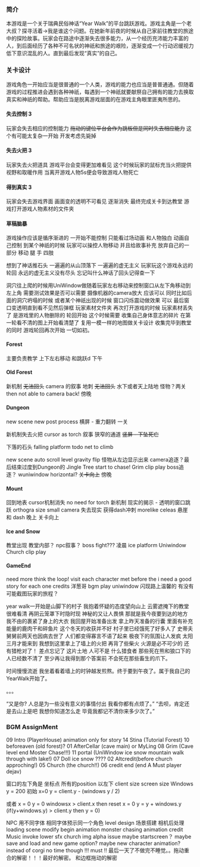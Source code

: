 
### 简介
本游戏是一个关于瑞典民俗神话“Year 
Walk”的平台跳跃游戏。游戏主角是一个老大叔？探寻活着->我是谁这个问题。在她新年前夜的时候从自己家前往教堂的旅途中的探险故事。玩家会在路途中逐渐失去很多能力，从一个经历充沛能力丰富的人，到后面经历了各种不可名状的神祇和旅途的艰险，逐渐变成一个行动迟缓视力低下意识混乱的人。直到最后发现“真实”的自己。
### 关卡设计
游戏角色一开始应当是很普通的一个人类，游戏的能力也应当是普普通通。但随着游戏的过程推进会遇到各种神祇，每遇到一个神祇就要献祭自己拥有的能力去换取真实和神祇的帮助。帮助应当是脱离游戏层面的在游戏主角眼里匪夷所思的。

#### 失去控制 3

玩家会失去相应的控制能力 ~~拖动的键位平台会作为跳板但是同时失去相应能力~~ 这个有可能太复杂一开始 开发考虑先毙掉

#### 失去火把 3
玩家失去火把道具 游戏平台会变得更加难看见 这个时候玩家的鼠标充当火把提供视野和取暖作用 当离开游戏人物5s便会导致游戏人物死亡
    
    
#### 得到真实 3
玩家会失去游戏界面 画面变的透明不可看见 逐渐消失 最终完成关卡到达教堂 游戏打开游戏人物素材的文件夹

#### 草稿脑暴

游戏操作应该是循序渐进的 一开始不能控制 只能看过场动画 和人物独白 动画自己控制 
到某个神祇的时候 玩家可以操控人物移动 并且给故事补充 放弃自己的一部分 移动 腿 手 四肢


想到了神话推石头 一遍遍的从山顶落下 一遍遍的虚无主义 玩家玩这个游戏永远的轮回 永远的虚无主义没有尽头 忘记叫什么神话了回头记得查一下


洞穴往上爬的时候用UniWindow做随着玩家左右移动来控制窗口从左下角移动到左上角 需要测试效果是否可以需要 摄像机器的camera放大 应该可以
同时比如后面的洞穴坍塌的时候 或者某个神祇出现的时候 窗口闪烁震动做效果 可以
最后窗口变透明直到看不见然后弹框 玩家素材文件夹
再次打开游戏的时候 玩家素材丢失了 是游戏里的人物删除的 轮回开始 这个时候需要 收集自己身体意志的碎片 在第一轮看不清的图上开始看清楚了 
复用一模一样的地图做关卡设计 收集完毕到教堂的同时 游戏轮回再次开始 一切如初。

#### Forest
主要负责教学 上下左右移动 和跳跃d 
下午

#### Old Forest
新机制 ~~无法回头~~ camera 的叙事 
地刺 ~~无法回头~~ 水下或者天上陆地 怪物？两关
then not able to camera back!
傍晚

#### Dungeon
new scene new post process
横屏 - 重力翻转 一关

新机制失去火把 cursor as torch  叙事
狭窄的通道
~~竖屏 - 下坠死亡~~

下落的石头 falling platform todo 
net to climb


new scene auto scroll level
gravity flip
怪物从左边显示出来
camera追逐？最后结束过度到Dungeon的 Jingle Tree start to chase! Grim clip play
boss追逐？
wuniwindow horizontal?
~~关卡向上~~ 
傍晚

#### Mount
回到地表 cursor机制消失 no need for torch
新机制 现实的揭示 - 透明的窗口跳跃 orthogra size small camera
失去现实
获得dash冲刺
morelike celeas
悬崖 和 dash 
晚上
关卡向上

#### Ice and Snow
教堂出现
教堂内部？ npc叙事？ 
boss fight???
凌晨 ice platform
Uniwindow
Church clip play

#### GameEnd
need more think
the loop! visit each character met before the i need a good story for each one
credits 洋葱哥 bgm play uniwindow 闪现路上温馨的 有没有可能截图玩家的旅程？



year walk一开始是山脚下的村子 我抱着怀疑的态度望向山上 云雾遮掩下的教堂很难看清 再阴云笼罩下时隐时现 神秘的又让人畏惧 那就是我今夜要到达的地方 我不由的裹紧了身上的大衣 我回屋开始准备出发 拿上昨天准备的行囊 里面有补充能量的鹿肉干和碎鱼片
这个冬天的收获并不好 村子里已经饿死了好多人了 史蒂夫舅舅前两天也因病去世了 人们都变得寡言不语了起来 极夜下的氛围让人发疯 太阳三月才能来到 我想到这里拿上了墙上的火把 再背了些柴火 火源是必不可少的 还有猎枪对了！ 差点忘记了 这片土地 人可不是
什么猎食者 那些死在熊和狼口下的人已经数不清了 至少再让我得到那个答案前 不会死在那些畜生的爪下。

时间慢慢流逝 我坐着看着墙上的时钟越发煎熬。终于要到午夜了。属于我自己的YearWalk开始了。

。。。

“又是你? 人总是为一些没有意义的事情付出 我看你都有点烦了。”
“去呗，肯定还是去山上是吧 我想你知道怎么走 毕竟我都记不清你来多少次了。”

### BGM AssignMent
09 Intro (PlayerHouse) animation only for story
14 Stina (Tutorial Forest)
10 beforeaven (old forest)?
01 AfterCellar (cave main) or MyLing
08 Grim   (Cave level end Moster Chase!!!)
11 portal (UniWindow ice snow mountain walk through with lake!)
07 Doll ice snow ???? 
02 Altcredit(before church approching!)
05 Church (the church!!)
06 credit end (end A Must player dejav)

窗口的左下角是 坐标点 所有的position 以左下
client size screen size 
Windows y = 200
初始 x=0 y = client.y - (windows y / 2) 

或者 x = 0 y = 0
windowsx > client.x  then reset x = 0 y = y + windows.y (if(y+windows.y) > client.y then y = 0)

NPC 用不同字体 相同字体预示同一个角色
level design
场景搭建
相机后处理
loading scene modify
begin animation
monster chasing animation
credit
Music invoke
lower sfx
church img alpha issue
maybe startscreen？
maybe save and load and new game option?
maybe new character animation? instead of corgi no time though
!!! must !! 最后一天了不做完不睡觉。。拖动重合的解密！！！最好的解密。
和边框拖动的解密

